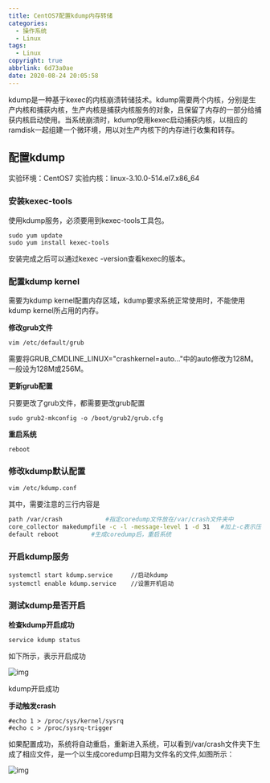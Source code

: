 ```yaml
---
title: CentOS7配置kdump内存转储
categories:
  - 操作系统
  - Linux
tags:
  - Linux
copyright: true
abbrlink: 6d73a0ae
date: 2020-08-24 20:05:58
---
```




kdump是一种基于kexec的内核崩溃转储技术。kdump需要两个内核，分别是生产内核和捕获内核，生产内核是捕获内核服务的对象，且保留了内存的一部分给捕获内核启动使用。当系统崩溃时，kdump使用kexec启动捕获内核，以相应的ramdisk一起组建一个微环境，用以对生产内核下的内存进行收集和转存。

<!--more-->



## 配置kdump

实验环境：CentOS7
实验内核：linux-3.10.0-514.el7.x86_64



### 安装kexec-tools

使用kdump服务，必须要用到kexec-tools工具包。

```shell
sudo yum update
sudo yum install kexec-tools
```

安装完成之后可以通过kexec -version查看kexec的版本。



### 配置kdump kernel

需要为kdump kernel配置内存区域，kdump要求系统正常使用时，不能使用kdump kernel所占用的内存。

**修改grub文件**

```shell
vim /etc/default/grub
```

需要将GRUB_CMDLINE_LINUX="crashkernel=auto..."中的auto修改为128M。一般设为128M或256M。

**更新grub配置**

只要更改了grub文件，都需要更改grub配置

```shell
sudo grub2-mkconfig -o /boot/grub2/grub.cfg
```



**重启系统**

```shell
reboot
```



### 修改kdump默认配置

```shell
vim /etc/kdump.conf
```

其中，需要注意的三行内容是

```bash
path /var/crash            #指定coredump文件放在/var/crash文件夹中
core_collector makedumpfile -c -l -message-level 1 -d 31   #加上-c表示压缩，原文件中没有
default reboot         #生成coredump后，重启系统
```



### 开启kdump服务

```shell
systemctl start kdump.service     //启动kdump
systemctl enable kdump.service    //设置开机启动
```



### 测试kdump是否开启

**检查kdump开启成功**

```shell
service kdump status
```

如下所示，表示开启成功

![img](1.png)

kdump开启成功



**手动触发crash**

```shell
#echo 1 > /proc/sys/kernel/sysrq
#echo c > /proc/sysrq-trigger
```

如果配置成功，系统将自动重启，重新进入系统，可以看到/var/crash文件夹下生成了相应文件，是一个以生成coredump日期为文件名的文件,如图所示：

![img](2.png)





